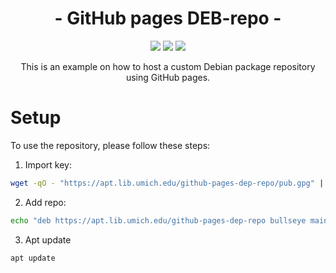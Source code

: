 <p align="center">
 <h1 align="center"> - GitHub pages DEB-repo - </h1>
</p>

<p align="center">
  <a href="https://github.com/CodeCrafter912/GitHubPagesTest/actions/workflows/build-and-deploy.yml"><img src="https://github.com/CodeCrafter912/GitHubPagesTest/actions/workflows/build-and-deploy.yml/badge.svg" /></a>
  <img src="https://cdn.rawgit.com/sindresorhus/awesome/d7305f38d29fed78fa85652e3a63e154dd8e8829/media/badge.svg" />
  <a href="https://www.gnu.org/licenses/agpl-3.0" ><img src="https://img.shields.io/badge/License-AGPL%20v3-blue.svg" /></a>
</p>

<p align="center">
This is an example on how to host a custom Debian package repository using GitHub pages.
</p>

# Setup
To use the repository, please follow these steps:
1. Import key:
```bash
wget -qO - "https://apt.lib.umich.edu/github-pages-dep-repo/pub.gpg" | sudo apt-key add -
```
2. Add repo:
```bash
echo "deb https://apt.lib.umich.edu/github-pages-dep-repo bullseye main" > /etc/apt/sources.list.d/github-pages-dep-repo.list
```
3. Apt update
```bash
apt update
```
